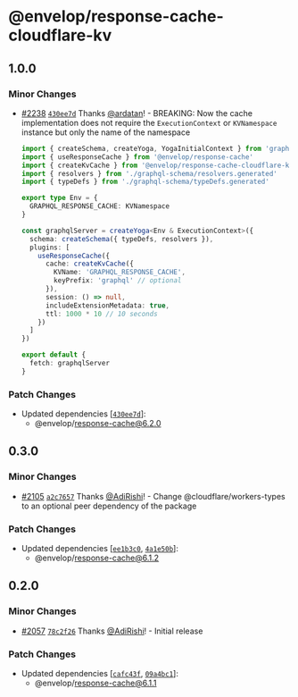 # @envelop/response-cache-cloudflare-kv

## 1.0.0

### Minor Changes

- [#2238](https://github.com/n1ru4l/envelop/pull/2238)
  [`430ee7d`](https://github.com/n1ru4l/envelop/commit/430ee7d78dea04d0a44312bdfd16062a675d9772)
  Thanks [@ardatan](https://github.com/ardatan)! - BREAKING: Now the cache implementation does not
  require the `ExecutionContext` or `KVNamespace` instance but only the name of the namespace

  ```ts
  import { createSchema, createYoga, YogaInitialContext } from 'graphql-yoga'
  import { useResponseCache } from '@envelop/response-cache'
  import { createKvCache } from '@envelop/response-cache-cloudflare-kv'
  import { resolvers } from './graphql-schema/resolvers.generated'
  import { typeDefs } from './graphql-schema/typeDefs.generated'

  export type Env = {
    GRAPHQL_RESPONSE_CACHE: KVNamespace
  }

  const graphqlServer = createYoga<Env & ExecutionContext>({
    schema: createSchema({ typeDefs, resolvers }),
    plugins: [
      useResponseCache({
        cache: createKvCache({
          KVName: 'GRAPHQL_RESPONSE_CACHE',
          keyPrefix: 'graphql' // optional
        }),
        session: () => null,
        includeExtensionMetadata: true,
        ttl: 1000 * 10 // 10 seconds
      })
    ]
  })

  export default {
    fetch: graphqlServer
  }
  ```

### Patch Changes

- Updated dependencies
  [[`430ee7d`](https://github.com/n1ru4l/envelop/commit/430ee7d78dea04d0a44312bdfd16062a675d9772)]:
  - @envelop/response-cache@6.2.0

## 0.3.0

### Minor Changes

- [#2105](https://github.com/n1ru4l/envelop/pull/2105)
  [`a2c7657`](https://github.com/n1ru4l/envelop/commit/a2c7657a22b8292a30bbb570f963776a08892891)
  Thanks [@AdiRishi](https://github.com/AdiRishi)! - Change @cloudflare/workers-types to an optional
  peer dependency of the package

### Patch Changes

- Updated dependencies
  [[`ee1b3c0`](https://github.com/n1ru4l/envelop/commit/ee1b3c05e01a7e5e7564cd8136f3bc2e558089b9),
  [`4a1e50b`](https://github.com/n1ru4l/envelop/commit/4a1e50bfbda0b9ee399cdf55c65a682e4f753aa9)]:
  - @envelop/response-cache@6.1.2

## 0.2.0

### Minor Changes

- [#2057](https://github.com/n1ru4l/envelop/pull/2057)
  [`78c2f26`](https://github.com/n1ru4l/envelop/commit/78c2f26eb4c485f6c8d009bfb8bb366b6f0c5d77)
  Thanks [@AdiRishi](https://github.com/AdiRishi)! - Initial release

### Patch Changes

- Updated dependencies
  [[`cafc43f`](https://github.com/n1ru4l/envelop/commit/cafc43f444f17a9d6fc2f283e3ba31a14c568b51),
  [`09a4bc1`](https://github.com/n1ru4l/envelop/commit/09a4bc146753faa84c7eaa3ba934fb3b66ea0640)]:
  - @envelop/response-cache@6.1.1
